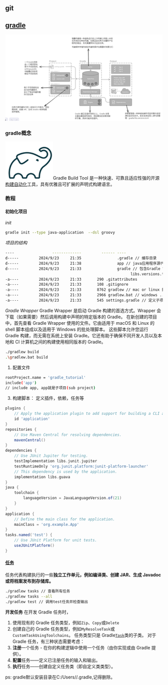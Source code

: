 ## git

## [gradle](https://docs.gradle.org/current/userguide/userguide.html)
![image.png](https://raw.githubusercontent.com/shenzaoyi/phot0_bed/main/img_windows20240924152305.png)

### gradle概念
![](https://raw.githubusercontent.com/shenzaoyi/phot0_bed/main/img_windows20240924141554.png)Gradle Build Tool 是一种快速、可靠且适应性强的开源[构建自动化](https://en.wikipedia.org/wiki/Build_automation)工具，具有优雅且可扩展的声明式构建语言。
### 教程
#### 初始化项目
*init*
```bash
gradle init --type java-application  --dsl groovy
```
*项目的结构*
```bash
----                 -------------         ------ ----
d-----         2024/9/23     21:35                .gradle // 缓存目录
d-----         2024/9/23     21:38                app // java应用程序源代码和构建配置
d-----         2024/9/23     21:33                gradle // 包含Gradle Wrapper的配置
														libs.versions.toml,定义依赖项的版本
-a----         2024/9/23     21:33       290 .gitattributes
-a----         2024/9/23     21:33       108 .gitignore
-a----         2024/9/23     21:33       8762 gradlew // mac or linux 执行构建的脚本
-a----         2024/9/23     21:33       2966 gradlew.bat // windows ...
-a----         2024/9/23     21:33       545 settings.gradle // 定义子项目列表
```
*Gradle Wrapper*
Gradle Wrapper 是启动 Gradle 构建的首选方式。Wrapper 会下载（如果需要）然后调用构建中声明的特定版本的 Gradle。
在新创建的项目中，首先查看 Gradle Wrapper 使用的文件。它由适用于 macOS 和 Linux 的 shell 脚本组成以及适用于 Windows 的批处理脚本。
这些脚本允许您运行 Gradle 构建，而无需在系统上安装 Gradle。它还有助于确保不同开发人员以及本地和 CI 计算机之间的构建使用相同版本的 Gradle。
```bash
./gradlew build
.\gradlew.bat build
```
1. 配置文件
```bash
rootProject.name = 'gradle_tutorial'
include('app')
// include app, app就是子项目(sub project)
```
3. 构建脚本： 定义插件，依赖，任务等
```gradle
plugins {
    // Apply the application plugin to add support for building a CLI application in Java.
    id 'application'
}
repositories {
    // Use Maven Central for resolving dependencies.
    mavenCentral()
}
dependencies {
    // Use JUnit Jupiter for testing.
    testImplementation libs.junit.jupiter
    testRuntimeOnly 'org.junit.platform:junit-platform-launcher'
    // This dependency is used by the application.
    implementation libs.guava
}
java {
    toolchain {
        languageVersion = JavaLanguageVersion.of(21)
    }
}
application {
    // Define the main class for the application.
    mainClass = 'org.example.App'
}
tasks.named('test') {
    // Use JUnit Platform for unit tests.
    useJUnitPlatform()
}
```
#### [任务](https://docs.gradle.org/current/userguide/more_about_tasks.html#sec:developing_tasks)
任务代表构建执行的一些**独立工作单元，例如编译类、创建 JAR、生成 Javadoc 或将档案发布到存储库。**
```bash
./gradlew tasks // 查看所有任务
./gradlew tasks --all
./gradlew test // 调用test任务并检查输出
```
**开发任务**
在开发 Gradle 任务时，
1. 使用现有的 Gradle 任务类型，例如`Zip`、`Copy`或`Delete`
2. 创建自己的 Gradle 任务类型，例如`MyResolveTask`或`CustomTaskUsingToolchains`。
任务类型只是 Gradle[`Task`](https://docs.gradle.org/current/javadoc/org/gradle/api/Task.html)类的子类。
对于 Gradle 任务，有三种状态需要考虑：
1. **注册**一个任务 - 在你的构建逻辑中使用一个任务（由你实现或由 Gradle 提供）。
2. **配置**任务——定义已注册任务的输入和输出。
3. **执行**任务——创建自定义任务类（即自定义类类型）。

ps: 
gradle默认安装目录在C:/Users/<name>/.gradle,记得删除。